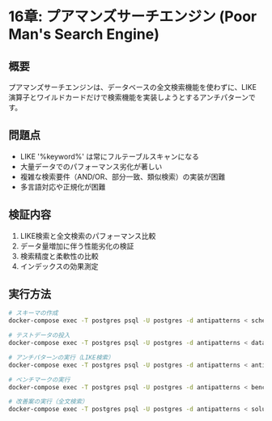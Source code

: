 # 16章: プアマンズサーチエンジン (Poor Man's Search Engine)

## 概要
プアマンズサーチエンジンは、データベースの全文検索機能を使わずに、LIKE演算子とワイルドカードだけで検索機能を実装しようとするアンチパターンです。

## 問題点
- LIKE '%keyword%' は常にフルテーブルスキャンになる
- 大量データでのパフォーマンス劣化が著しい
- 複雑な検索要件（AND/OR、部分一致、類似検索）の実装が困難
- 多言語対応や正規化が困難

## 検証内容
1. LIKE検索と全文検索のパフォーマンス比較
2. データ量増加に伴う性能劣化の検証
3. 検索精度と柔軟性の比較
4. インデックスの効果測定

## 実行方法

```bash
# スキーマの作成
docker-compose exec -T postgres psql -U postgres -d antipatterns < schema.sql

# テストデータの投入
docker-compose exec -T postgres psql -U postgres -d antipatterns < data.sql

# アンチパターンの実行（LIKE検索）
docker-compose exec -T postgres psql -U postgres -d antipatterns < antipattern.sql

# ベンチマークの実行
docker-compose exec -T postgres psql -U postgres -d antipatterns < benchmark.sql

# 改善案の実行（全文検索）
docker-compose exec -T postgres psql -U postgres -d antipatterns < solution.sql
```